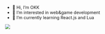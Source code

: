 - 👋 Hi, I’m OKK
- 👀 I’m interested in web&game development
- 🌱 I’m currently learning React.js and Lua


<div> 
  <a href="https://www.linkedin.com/in/oguz-kagan-kamil/" target="_blank"><img src="https://img.shields.io/badge/LinkedIn-0077B5?style=for-the-badge&logo=linkedin&logoColor=white" target="_blank"></a> 
</div>

<!---
OKK53/OKK53 is a ✨ special ✨ repository because its `README.md` (this file) appears on your GitHub profile.
You can click the Preview link to take a look at your changes.
--->
